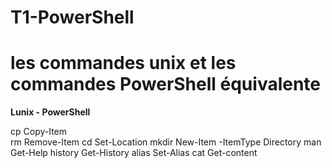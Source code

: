 # T1-PowerShell
# les commandes unix et les commandes PowerShell équivalente

     
 **Lunix -        PowerShell**

   cp             Copy-Item   
   rm             Remove-Item
   cd             Set-Location
   mkdir          New-Item -ItemType Directory
   man            Get-Help 
   history        Get-History
   alias          Set-Alias
   cat            Get-content
